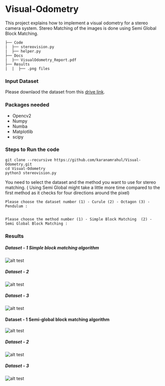 # Visual-Odometry
This project explains how to implement a visual odometry for a stereo camera system. Stereo Matching of the images is done using Semi Global Block Matching.



```
├── Code
|  ├── stereovision.py
|  ├── helper.py
├── Docs
|  ├── VisualOdometry_Report.pdf
├── Results
|  |  ├── .png files
```
### Input Dataset 


Please downlaod the dataset from this [drive link](https://drive.google.com/drive/folders/1XbLQADGrB_WN5mZ-QMd1rzsP1wD1nOR2?usp=sharing).

### Packages needed 

- Opencv2
- Numpy
- Numba
- Matplotlib
- scipy


### Steps to Run the code 


```
git clone --recursive https://github.com/karanamrahul/Visual-Odometry.git
cd Visual-Odometry
python3 stereovision.py

```

You need to select the dataset and the method you want to use for stereo matching. ( Using Semi Global might take a little more time compared to the first method as it checks for four directions around the pixel)
```
Please choose the dataset number (1) - Curule (2) - Octagon (3) - Pendulum : 


Please choose the method number (1) - Simple Block Matching  (2) - Semi Global Block Matching :
```

### Results


##### Dataset - 1 Simple block matching algorithm
![alt test](https://github.com/karanamrahul/Visual-Odometry/blob/main/results/curule_out_60.png)
##### Dataset - 2
![alt test](https://github.com/karanamrahul/Visual-Odometry/blob/main/results/octagon_out_80.png )
##### Dataset - 3
![alt test](https://github.com/karanamrahul/Visual-Odometry/blob/main/results/pendulum_out_180.png)



#### Dataset - 1 Semi-global block matching algorithm
![alt test](https://github.com/karanamrahul/Visual-Odometry/blob/main/results/curule_semi_60.png)
##### Dataset - 2
![alt test](https://github.com/karanamrahul/Visual-Odometry/blob/main/results/octagon_semi_80.png )
##### Dataset - 3
![alt test](https://github.com/karanamrahul/Visual-Odometry/blob/main/results/pendulum_semi_180.png)



